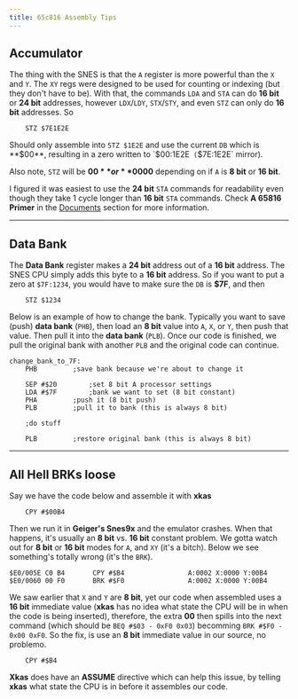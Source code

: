 ```yaml
---
title: 65c816 Assembly Tips
---
```


## Accumulator
The thing with the SNES is that the `A` register is more powerful than the `X` and `Y`. The `XY` regs were designed to be used for counting or indexing (but they don't have to be). With that, the commands `LDA` and `STA` can do **16 bit** or **24 bit** addresses, however `LDX`/`LDY`, `STX`/`STY`, and even `STZ` can only do **16 bit** addresses. So


```
	STZ $7E1E2E
```


Should only assemble into `STZ $1E2E` and use the current `DB` which is **$00**, resulting in a zero written to `$00:1E2E` (`$7E:1E2E` mirror).

Also note, `STZ` will be **$00** or **$0000** depending on if `A` is **8 bit** or **16 bit**.

I figured it was easiest to use the **24 bit** `STA` commands for readability even though they take 1 cycle longer than **16 bit** `STA` commands. Check **A 65816 Primer** in the [Documents](tools_and_documents.html#documents) section for more information.

---

## Data Bank
The **Data Bank** register makes a **24 bit** address out of a **16 bit** address. The SNES CPU simply adds this byte to a **16 bit** address. So if you want to put a zero at `$7F:1234`, you would have to make sure the `DB` is **$7F**, and then

```
	STZ $1234
```


Below is an example of how to change the bank. Typically you want to save (push) **data bank** (`PHB`), then load an **8 bit** value into `A`, `X`, or `Y`, then push that value. Then pull it into the **data bank** (`PLB`). Once our code is finished, we pull the original bank with another `PLB` and the original code can continue.

```
change_bank_to_7F:
	PHB			;save bank because we're about to change it

	SEP #$20		;set 8 bit A processor settings
	LDA #$7F		;bank we want to set (8 bit constant)
	PHA			;push it (8 bit push)
	PLB			;pull it to bank (this is always 8 bit)

	;do stuff

	PLB			;restore original bank (this is always 8 bit)
```

---

## All Hell BRKs loose

Say we have the code below and assemble it with **xkas**

```
	CPY #$00B4
```

Then we run it in **Geiger's Snes9x** and the emulator crashes. When that happens, it's usually an **8 bit** vs. **16 bit** constant problem. We gotta watch out for **8 bit** or **16 bit** modes for `A`, and `XY` (it's a bitch). Below we see something's totally wrong (it's the `BRK`).

```
$E0/005E C0 B4       CPY #$B4                A:0002 X:0000 Y:00B4
$E0/0060 00 F0       BRK #$F0                A:0002 X:0000 Y:00B4
```

We saw earlier that `X` and `Y` are **8 bit**, yet our code when assembled uses a **16 bit** immediate value (**xkas** has no idea what state the CPU will be in when the code is being inserted), therefore, the extra **00** then spills into the next command (which should be `BEQ #$03 - 0xF0 0x03`) becomming `BRK #$F0 - 0x00 0xF0`. So the fix, is use an **8 bit** immediate value in our source, no problemo.

```
	CPY #$B4
```

**Xkas** does have an **ASSUME** directive which can help this issue, by telling **xkas** what state the CPU is in before it assembles our code.

